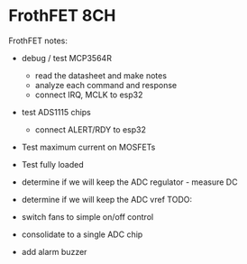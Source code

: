 # FrothFET 8CH

FrothFET notes:

* debug / test MCP3564R
  * read the datasheet and make notes
  * analyze each command and response
  * connect IRQ, MCLK to esp32
* test ADS1115 chips
  * connect ALERT/RDY to esp32
* Test maximum current on MOSFETs
* Test fully loaded
* determine if we will keep the ADC regulator - measure DC
* determine if we will keep the ADC vref
TODO: 

* switch fans to simple on/off control
* consolidate to a single ADC chip
* add alarm buzzer